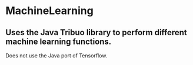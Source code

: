 # MachineLearning
## Uses the Java Tribuo library to perform different machine learning functions.
Does not use the Java port of Tensorflow.
